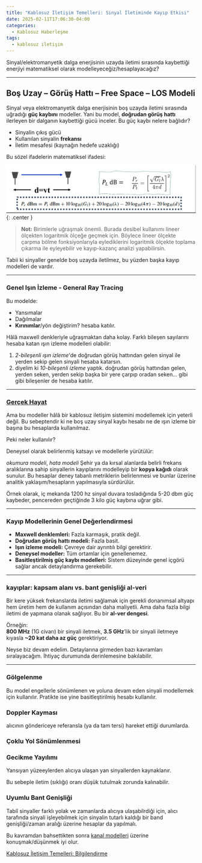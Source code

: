 ```yaml
---
title: "Kablosuz İletişim Temelleri: Sinyal İletiminde Kayıp Etkisi"
date: 2025-02-11T17:06:30-04:00
categories:
  - Kablosuz Haberleşme
tags:
  - kablosuz iletişim
---
```


Sinyal/elektromanyetik dalga enerjisinin uzayda iletimi sırasında kaybettiği enerjiyi matematiksel olarak modelleyeceğiz/hesaplayacağız?

---

## Boş Uzay – Görüş Hattı – Free Space – LOS Modeli

Sinyal veya elektromanyetik dalga enerjisinin boş uzayda iletimi sırasında uğradığı **güç kaybını** modeller. Yani bu model, **<span class="hover-term" data-tooltip="Line-of-Sight">doğrudan görüş hattı</span>** ilerleyen bir dalganın kaybettiği gücü inceler. Bu güç kaybı nelere bağlıdır?

- Sinyalin çıkış gücü
- Kullanılan sinyalin **<span class="hover-term" data-tooltip="hayır sıklık demeyeceğim">frekansı</span>**
- İletim mesafesi (kaynağın hedefe uzaklığı)

Bu sözel ifadelerin matematiksel ifadesi:

![yol-kaybi](/images/wireless-communication/path-loss.png){: .center }


> **Not:** Birimlerle uğraşmak önemli. Burada desibel kullanımı lineer ölçekten logaritmik ölçeğe geçmek için. Böylece lineer ölçekte çarpma bölme fonksiyonlarıyla eylediklerini logaritmik ölçekte toplama çıkarma ile eyleyebilir ve kayıp-kazanç analizi yapabilirsin.


Tabii ki sinyaller genelde boş uzayda iletilmez, bu yüzden başka kayıp modelleri de vardır.

---


### Genel Işın İzleme - General Ray Tracing

Bu modelde:

- Yansımalar
- Dağılmalar
- **<span class="hover-term" data-tooltip="diffraction">Kırınımlar</span>**/yön değiştirim? 
hesaba katılır.

Hâlâ maxwell denkleriyle uğraşmaktan daha kolay. Farklı bileşen sayılarını hesaba katan ışın izleme modelleri olabilir:

1. *2-bileşenli ışın izleme*'de doğrudan görüş hattından gelen sinyal ile yerden sekip gelen sinyali hesaba katarsın.
2. diyelim ki *10-bileşenli izleme* yaptık. doğrudan görüş hattından gelen, yerden seken, yerden sekip başka bir yere çarpıp oradan seken... gibi gibi bileşenler de hesaba katılır.

---

### [Gerçek Hayat](https://www.youtube.com/watch?v=g8X0s_kGgCM&list=RDg8X0s_kGgCM&start_radio=1) 
Ama bu modeller hâlâ bir kablosuz iletişim sistemini modellemek için yeterli değil. Bu sebeptendir ki ne boş uzay sinyal kaybı hesabı ne de ışın izleme bir başına bu hesaplarda kullanılmaz.

Peki neler kullanılır?

Deneysel olarak belirlenmiş katsayı ve modellerle yürütülür: 

*okumura modeli*, *hata modeli*
Şehir ya da kırsal alanlarda belirli frekans aralıklarına sahip sinyallerin kayıplarını modelleyip bir  **<span class="hover-term" data-tooltip="cheat sheet">kopya kağıdı</span>** olarak sunulur. Bu hesaplar deney tabanlı metriklerin belirlenmesi ve bunlar üzerine analitik yaklaşım/hesapların yapılmasıyla sürdürülür.

Örnek olarak, iç mekanda 1200 hz sinyal duvara tosladığında 5-20 dbm güç kaybeder, pencereden geçtiğinde 3 kilo güç kaybına uğrar gibi. 

---

### Kayıp Modellerinin Genel Değerlendirmesi

- **Maxwell denklemleri:** Fazla karmaşık, pratik değil.
- **Doğrudan görüş hattı modeli:** Fazla basit.
- **Işın izleme modeli:** Çevreye dair ayrıntılı bilgi gerektirir.
- **Deneysel modeller:** Tüm ortamlar için genellenemez.
- **Basitleştirilmiş güç kaybı modelleri:** Sistem düzeyinde genel içgörü sağlar ancak detaylandırma gerekebilir.

---

### kayıplar: kapsam alanı vs. bant genişliği al-veri
Bir kere yüksek frekanslarda iletimi sağlamak için gerekli donanımsal altyapı hem üretim hem de kullanım açısından daha maliyetli. Ama daha fazla bilgi iletimi de yapmana olanak sağlıyor. Bu bir **<span class="hover-term" data-tooltip="tradeoff">al-ver dengesi</span>**.

Örneğin:  
**800 MHz** (1G civarı) bir sinyali iletmek, **3.5 GHz**’lik bir sinyali iletmeye kıyasla **~20 kat daha az güç** gerektiriyor.

Neyse biz devam edelim. Detaylarına girmeden bazı kavramları sıralayacağım. İhtiyaç durumunda derinlemesine bakılabilir.

---

### **<span class="hover-term" data-tooltip="Shadowing">Gölgelenme</span>** 
Bu model engellerle sönümlenen ve yoluna devam eden sinyali modellemek için kullanılır. Pratikte ise yine basitleştirilmiş hesabı kullanılır.

### Doppler Kayması
alıcının göndericeye referansla (ya da tam tersi) hareket ettiği durumlarda.

### **<span class="hover-term" data-tooltip="Multipath Fading">Çoklu Yol Sönümlenmesi</span>**

### **<span class="hover-term" data-tooltip="Delay Spread">Gecikme Yayılımı</span>**
Yansıyan yüzeeylerden alıcıya ulaşan yan sinyallerden kaynaklanır.

Bu sebeple iletim (sıklığı) oranı düşük tutulmak zorunda kalınabilir.

### **<span class="hover-term" data-tooltip="Coherent Bandwidth">Uyumlu Bant Genişliği</span>**
Tabiî sinyaller farklı yolak ve zamanlarda alıcıya ulaşabilrdiği için, alıcı tarafında sinyali işleyebilmek için sinyalin tutarlı kaldığı bir band genişliği/zaman aralığı üzerine hesaplar da yapılmalı.

Bu kavramdan bahsettikten sonra [kanal modelleri](/posts/wireless-communication-wireless-channel-models) üzerine konuşmak/düşünmek iyi olur.


[Kablosuz İletişim Temelleri: Bilgilendirme](/posts/wireless-communication-inform)
